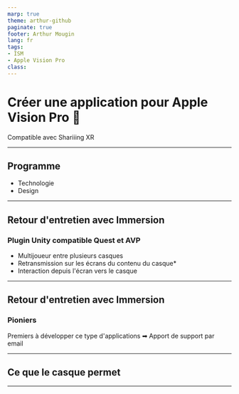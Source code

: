 ```yaml
---
marp: true
theme: arthur-github
paginate: true
footer: Arthur Mougin
lang: fr
tags: 
- ISM
- Apple Vision Pro
class:
---
```


# Créer une application pour Apple Vision Pro 🥽
Compatible avec Shariiing XR
<!-- 
_paginate: false 
_class: lead invert invert_lead
-->

---

## Programme
- Technologie
- Design

---


## Retour d'entretien avec Immersion
### Plugin Unity compatible **Quest** et **AVP**
- Multijoueur entre plusieurs casques
- Retransmission sur les écrans du contenu du casque*
- Interaction depuis l'écran vers le casque 
<!--
_footer: Arthur Mougin - *uniquement en réalité virtuelle 
-->
---
## Retour d'entretien avec Immersion
### Pioniers
Premiers à développer ce type d'applications
➡ Apport de support par email


---

## Ce que le casque permet


---

